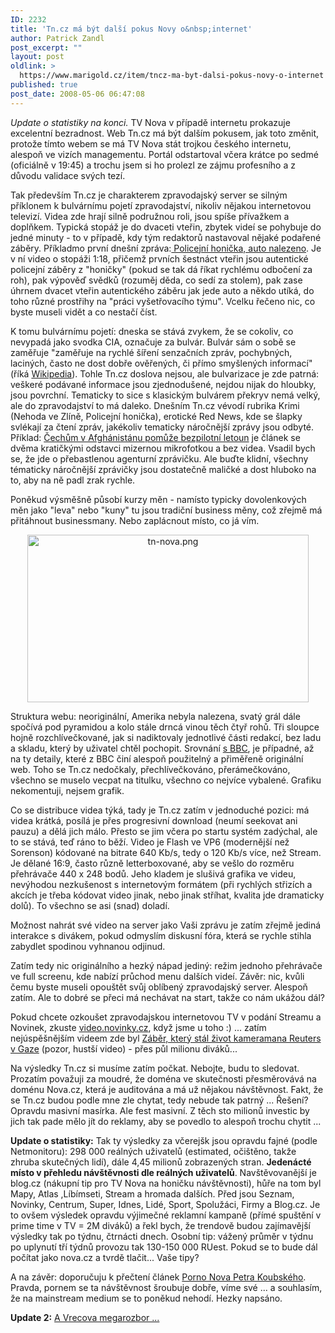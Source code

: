 ```yaml
---
ID: 2232
title: 'Tn.cz má být další pokus Novy o&nbsp;internet'
author: Patrick Zandl
post_excerpt: ""
layout: post
oldlink: >
  https://www.marigold.cz/item/tncz-ma-byt-dalsi-pokus-novy-o-internet
published: true
post_date: 2008-05-06 06:47:08
---
```

<i>Update o statistiky na konci.</i> TV Nova v případě internetu prokazuje excelentní bezradnost. Web Tn.cz má být dalším pokusem, jak toto změnit, protože tímto webem se má TV Nova stát trojkou českého internetu, alespoň ve vizích managementu. Portál odstartoval včera krátce po sedmé (oficiálně v 19:45) a trochu jsem si ho prolezl ze zájmu profesního a z důvodu validace svých tezí. 

Tak především Tn.cz je charakterem zpravodajský server se silným příklonem k bulvárnímu pojetí zpravodajství, nikoliv nějakou internetovou televizí. Videa zde hrají silně podružnou roli, jsou spíše přívažkem a doplňkem. Typická stopáž je do dvaceti vteřin, zbytek videí se pohybuje do jedné minuty - to v případě, kdy tým redaktorů nastavoval nějaké podařené záběry. Příkladmo první dnešní zpráva:<a href="http://tn.nova.cz/zpravy/krimi/policejni-honicka-auto-nalezeno.html"> Policejní honička, auto nalezeno</a>. Je v ní video o stopáži 1:18, přičemž prvních šestnáct vteřin jsou autentické policejní záběry z "honičky" (pokud se tak dá říkat rychlému odbočení za roh), pak výpověď svědků (rozuměj děda, co sedí za stolem), pak zase úhrnem dvacet vteřin autentického záběru jak jede auto a někdo utíká, do toho různé prostřihy na "práci vyšetřovacího týmu". Vcelku řečeno nic, co byste museli vidět a co nestačí číst.

K tomu bulvárnímu pojetí: dneska se stává zvykem, že se cokoliv, co nevypadá jako svodka CIA, označuje za bulvár. Bulvár sám o sobě se zaměřuje "zaměřuje na rychlé šíření senzačních zpráv, pochybných, laciných, často ne dost dobře ověřených, či přímo smyšlených informací" (říká <a href="http://cs.wikipedia.org/wiki/Bulvár">Wikipedia</a>). Tohle Tn.cz doslova nejsou, ale bulvarizace je zde patrná: veškeré podávané informace jsou zjednodušené, nejdou nijak do hloubky, jsou povrchní. Tematicky to sice s klasickým bulvárem překryv nemá velký, ale do zpravodajství to má daleko. Dnešním Tn.cz vévodí rubrika Krimi (Nehoda ve Zlíně, Policejní honička), erotické Red News, kde se šlapky svlékají za čtení zpráv, jakékoliv tematicky náročnější zprávy jsou odbyté. Příklad: <a href="http://tn.nova.cz/zpravy/domaci/cechum-v-afghanistanu-pomuze-bezpilotni-letoun.html">Čechům v Afghánistánu pomůže bezpilotní letoun</a> je článek se dvěma kratičkými odstavci mizernou mikrofotkou a bez videa. Vsadil bych se, že jde o přebastlenou agenturní zprávičku. Ale buďte klidní, všechny tématicky náročnější zprávičky jsou dostatečně maličké a dost hluboko na to, aby na ně padl zrak rychle. 

Poněkud výsměšně působí kurzy měn - namísto typicky dovolenkových měn jako "leva" nebo "kuny" tu jsou tradiční business měny, což zřejmě má přitáhnout businessmany. Nebo zaplácnout místo, co já vím. 

<div style="text-align:center;"><img src="http://www.marigold.cz/wp-content/uploads//tn-nova.png" alt="tn-nova.png" border="0" width="450" height="268" /></div>

Struktura webu: neoriginální, Amerika nebyla nalezena, svatý grál dále spočívá pod pyramidou a kolo stále drncá vinou těch čtyř rohů. Tři sloupce hojně rozchlívečkované, jak si nadiktovaly jednotlivé části redakcí, bez ladu a skladu, který by uživatel chtěl pochopit. Srovnání <a href="http://www.bbc.co.uk/">s BBC</a>,  je případné, až na ty detaily, které z BBC činí alespoň použitelný a přiměřeně originální web. Toho se Tn.cz nedočkaly, přechlívečkováno, přerámečkováno, všechno se muselo vecpat na titulku, všechno co nejvíce vybalené. Grafiku nekomentuji, nejsem grafik. 

Co se distribuce videa týká, tady je Tn.cz zatím v jednoduché pozici: má videa krátká, posílá je přes progresivní download (neumí seekovat ani pauzu) a dělá jich málo. Přesto se jim včera po startu systém zadýchal, ale to se stává, teď ráno to běží. Video je Flash ve VP6 (modernější než Sorenson) kódované na bitrate 640 Kb/s, tedy o 120 Kb/s více, než Stream. Je dělané 16:9, často různě letterboxované, aby se vešlo do rozměru přehrávače 440 x 248 bodů. Jeho kladem je slušivá grafika ve videu, nevýhodou nezkušenost s internetovým formátem (při rychlých střizích a akcích je třeba kódovat video jinak, nebo jinak stříhat, kvalita jde dramaticky dolů). To všechno se asi (snad) doladí. 

Možnost nahrát své video na server jako Vaši zprávu je zatím zřejmě jediná interakce s divákem, pokud odmyslím diskusní fóra, která se rychle stihla zabydlet spodinou vyhnanou odjinud.

Zatím tedy nic originálního a hezký nápad jediný: režim jednoho přehrávače ve full screenu, kde nabízí průchod menu dalších videí. Závěr: nic, kvůli čemu byste museli opouštět svůj oblíbený zpravodajský server. Alespoň zatím. Ale to dobré se přeci má nechávat na start, takže co nám ukážou dál?

Pokud chcete ozkoušet zpravodajskou internetovou TV v podání Streamu a Novinek, zkuste <a href="http://video.novinky.cz/">video.novinky.cz</a>, když jsme u toho :) ...   zatím nejúspěšnějším videem zde byl <a href="http://video.novinky.cz/sekce/video/zahranicni?videoId=1854&page=7">Záběr, který stál život kameramana Reuters v Gaze</a> (pozor, hustší video) - přes půl milionu diváků...

Na výsledky Tn.cz si musíme zatím počkat. Nebojte, budu to sledovat. Prozatím považuji za moudré, že doména ve skutečnosti přesměrovává na doménu Nova.cz, která je auditována a má už nějakou návštěvnost. Fakt, že se Tn.cz budou podle mne zle chytat, tedy nebude tak patrný ... Řešení? Opravdu masivní masírka. Ale fest masivní. Z těch sto milionů investic by jich tak pade mělo jít do reklamy, aby se povedlo to alespoň trochu chytit ...

<b>Update o statistiky:</b> Tak ty výsledky za včerejšk jsou opravdu fajné (podle Netmonitoru): 298 000 reálných uživatelů (estimated, očištěno, takže zhruba skutečných lidí), dále 4,45 milionů zobrazených stran. <b>Jedenácté místo v přehledu návštěvnosti dle reálných uživatelů</b>. Navštěvovanější je blog.cz (nákupní tip pro TV Nova na honičku návštěvnosti), hůře na tom byl Mapy, Atlas ,Líbímseti, Stream a hromada dalších. Před jsou Seznam, Novinky, Centrum, Super, Idnes, Lidé, Sport, Spolužáci, Firmy a Blog.cz. Je to ovšem výsledek opravdu výjimečné reklamní kampaně (přímé spuštění v prime time v TV = 2M diváků) a řekl bych, že trendově budou zajímavější výsledky tak po týdnu, čtrnácti dnech. Osobní tip: vážený průměr v týdnu po uplynutí tří týdnů provozu tak 130-150 000 RUest. Pokud se to bude dál počítat jako nova.cz a tvrdě tlačit... Vaše tipy?

A na závěr: doporučuju k přečtení článek <a href="http://ideesfixes.blogspot.com/2008/05/porno-nova.html">Porno Nova Petra Koubského</a>. Pravda, pornem se ta návštěvnost šroubuje dobře, víme své ... a souhlasím, že na mainstream medium se to poněkud nehodí. Hezky napsáno.

<b>Update 2:</b> <a href="http://www.vreco.cz/2008/05/start-tncz-a-videomanie-po-cesku-kazdy-chce-byt-youtube/">A Vrecova megarozbor ...</a>